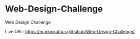 # Web-Design-Challenge
Web Design Challenge

Live URL: https://markwsutton.github.io/Web-Design-Challenge/
